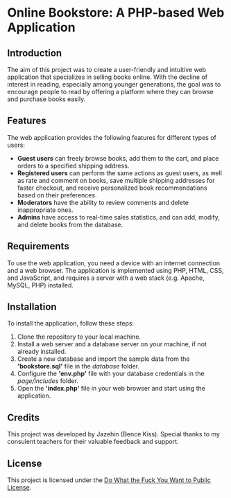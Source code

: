 # Online Bookstore: A PHP-based Web Application

## Introduction
The aim of this project was to create a user-friendly and intuitive web application that specializes in selling books online. With the decline of interest in reading, especially among younger generations, the goal was to encourage people to read by offering a platform where they can browse and purchase books easily.

## Features
The web application provides the following features for different types of users:
- **Guest users** can freely browse books, add them to the cart, and place orders to a specified shipping address.
- **Registered users** can perform the same actions as guest users, as well as rate and comment on books, save multiple shipping addresses for faster checkout, and receive personalized book recommendations based on their preferences.
- **Moderators** have the ability to review comments and delete inappropriate ones.
- **Admins** have access to real-time sales statistics, and can add, modify, and delete books from the database.

## Requirements
To use the web application, you need a device with an internet connection and a web browser. The application is implemented using PHP, HTML, CSS, and JavaScript, and requires a server with a web stack (e.g. Apache, MySQL, PHP) installed.

## Installation
To install the application, follow these steps:
1. Clone the repository to your local machine.
2. Install a web server and a database server on your machine, if not already installed.
3. Create a new database and import the sample data from the **'bookstore.sql'** file in the *database* folder.
4. Configure the **'env.php'** file with your database credentials in the *page/includes* folder.
5. Open the **'index.php'** file in your web browser and start using the application.

## Credits
This project was developed by Jazehin (Bence Kiss). Special thanks to my consulent teachers for their valuable feedback and support.

## License
This project is licensed under the [Do What the Fuck You Want to Public License](http://www.wtfpl.net/).